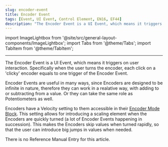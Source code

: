 ```yaml
---
slug: encoder-event
title: Encoder Event
tags: [Event, UI Event, Control Element, EN16, EF44]
description: "The Encoder Event is a UI Event, which means it triggers on user interaction. Specifically when the user turns the encoder, each click on a clicky encoder equals to one trigger of the Encoder Event."
---
```


import ImageLightbox from '@site/src/general-layout-components/ImageLightbox';
import Tabs from '@theme/Tabs';
import TabItem from '@theme/TabItem';

---

<Tabs>
  <TabItem value="About Encoder Event" label="About Encoder Event" default>

The Encoder Event is a UI Event, which means it triggers on user interaction. Specifically when the user turns the encoder, each click on a 'clicky' encoder equals to one trigger of the Encoder Event.

Encoder Events are useful in many ways, since Encoders are designed to be infinite in nature, therefore they can work in a realative way, with adding to or subtracting from a value. Or they can take the same role as Potentiometers as well.

Encoders have a Velocity setting to them accessible in their [Encoder Mode Block](/docs/wiki/actions/element-settings/encoder-mode.md). This setting allows for introducing a scaling element when the Encoders are quickly turned (a lot of Encoder Events happening in succession). This makes the Encoders skip values when turned rapidly, so that the user can introduce big jumps in values when needed.

  </TabItem>
  <TabItem value="Reference Manual Entry" label="Reference Manual Entry">


There is no Reference Manual Entry for this article.



  </TabItem>
</Tabs>



